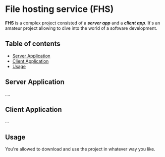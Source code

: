 # File hosting service (FHS)
**FHS** is a complex project consisted of a ***server app*** and a ***client app***. It's an amateur project allowing to dive into the world of a software development.

## Table of contents
- [Server Application](#server-app)
- [Client Application](#client-app)
- [Usage](#usage)

## Server Application <a name="server-app"></a>
....

## Client Application <a name="client-app"></a>
...

## Usage <a name="usage"></a>
You're allowed to download and use the project in whatever way you like.
